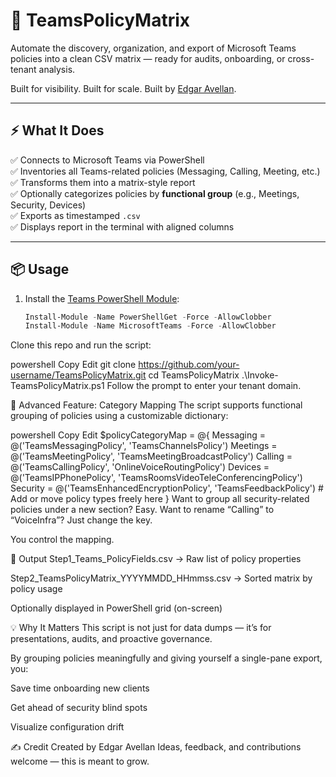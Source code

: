 # 🧠 TeamsPolicyMatrix

Automate the discovery, organization, and export of Microsoft Teams policies into a clean CSV matrix — ready for audits, onboarding, or cross-tenant analysis.

Built for visibility. Built for scale. Built by [Edgar Avellan](https://github.com/your-profile).

---

## ⚡ What It Does

✅ Connects to Microsoft Teams via PowerShell  
✅ Inventories all Teams-related policies (Messaging, Calling, Meeting, etc.)  
✅ Transforms them into a matrix-style report  
✅ Optionally categorizes policies by **functional group** (e.g., Meetings, Security, Devices)  
✅ Exports as timestamped `.csv`  
✅ Displays report in the terminal with aligned columns

---

## 📦 Usage

1. Install the [Teams PowerShell Module](https://learn.microsoft.com/en-us/microsoftteams/teams-powershell-install):

   ```powershell
   Install-Module -Name PowerShellGet -Force -AllowClobber
   Install-Module -Name MicrosoftTeams -Force -AllowClobber
Clone this repo and run the script:

powershell
Copy
Edit
git clone https://github.com/your-username/TeamsPolicyMatrix.git
cd TeamsPolicyMatrix
.\Invoke-TeamsPolicyMatrix.ps1
Follow the prompt to enter your tenant domain.

🧩 Advanced Feature: Category Mapping
The script supports functional grouping of policies using a customizable dictionary:

powershell
Copy
Edit
$policyCategoryMap = @{
    Messaging   = @('TeamsMessagingPolicy', 'TeamsChannelsPolicy')
    Meetings    = @('TeamsMeetingPolicy', 'TeamsMeetingBroadcastPolicy')
    Calling     = @('TeamsCallingPolicy', 'OnlineVoiceRoutingPolicy')
    Devices     = @('TeamsIPPhonePolicy', 'TeamsRoomsVideoTeleConferencingPolicy')
    Security    = @('TeamsEnhancedEncryptionPolicy', 'TeamsFeedbackPolicy')
    # Add or move policy types freely here
}
Want to group all security-related policies under a new section? Easy.
Want to rename “Calling” to “VoiceInfra”? Just change the key.

You control the mapping.

📁 Output
Step1_Teams_PolicyFields.csv → Raw list of policy properties

Step2_TeamsPolicyMatrix_YYYYMMDD_HHmmss.csv → Sorted matrix by policy usage

Optionally displayed in PowerShell grid (on-screen)

💡 Why It Matters
This script is not just for data dumps — it’s for presentations, audits, and proactive governance.

By grouping policies meaningfully and giving yourself a single-pane export, you:

Save time onboarding new clients

Get ahead of security blind spots

Visualize configuration drift

✍️ Credit
Created by Edgar Avellan
Ideas, feedback, and contributions welcome — this is meant to grow.
